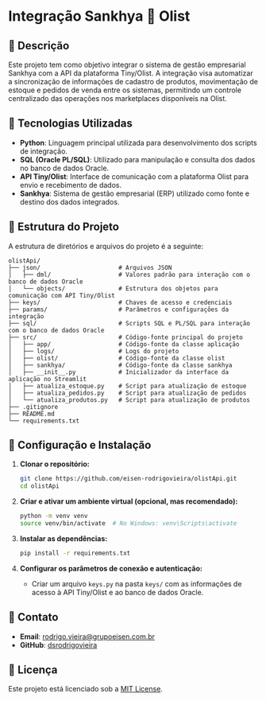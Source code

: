 # Integração Sankhya 🔄 Olist

## 📌 Descrição

Este projeto tem como objetivo integrar o sistema de gestão empresarial Sankhya com a API da plataforma Tiny/Olist. A integração visa automatizar a sincronização de informações de cadastro de produtos, movimentação de estoque e pedidos de venda entre os sistemas, permitindo um controle centralizado das operações nos marketplaces disponíveis na Olist.

## 🚀 Tecnologias Utilizadas

- **Python**: Linguagem principal utilizada para desenvolvimento dos scripts de integração.
- **SQL (Oracle PL/SQL)**: Utilizado para manipulação e consulta dos dados no banco de dados Oracle.
- **API Tiny/Olist**: Interface de comunicação com a plataforma Olist para envio e recebimento de dados.
- **Sankhya**: Sistema de gestão empresarial (ERP) utilizado como fonte e destino dos dados integrados.

## 📁 Estrutura do Projeto

A estrutura de diretórios e arquivos do projeto é a seguinte:

```
olistApi/
├── json/                      # Arquivos JSON
│   ├── dml/                   # Valores padrão para interação com o banco de dados Oracle
│   └── objects/               # Estrutura dos objetos para comunicação com API Tiny/Olist
├── keys/                      # Chaves de acesso e credenciais
├── params/                    # Parâmetros e configurações da integração
├── sql/                       # Scripts SQL e PL/SQL para interação com o banco de dados Oracle
├── src/                       # Código-fonte principal do projeto
│   ├── app/                   # Código-fonte da classe aplicação
│   ├── logs/                  # Logs do projeto
│   ├── olist/                 # Código-fonte da classe olist
│   ├── sankhya/               # Código-fonte da classe sankhya
│   ├── __init__.py            # Inicializador da interface da aplicação no Streamlit
│   ├── atualiza_estoque.py    # Script para atualização de estoque
│   ├── atualiza_pedidos.py    # Script para atualização de pedidos
│   └── atualiza_produtos.py   # Script para atualização de produtos
├── .gitignore
├── README.md
└── requirements.txt
```

## 🔧 Configuração e Instalação

1. **Clonar o repositório:**

   ```bash
   git clone https://github.com/eisen-rodrigovieira/olistApi.git
   cd olistApi
   ```

2. **Criar e ativar um ambiente virtual (opcional, mas recomendado):**

   ```bash
   python -m venv venv
   source venv/bin/activate  # No Windows: venv\Scripts\activate
   ```

3. **Instalar as dependências:**

   ```bash
   pip install -r requirements.txt
   ```

4. **Configurar os parâmetros de conexão e autenticação:**

   - Criar um arquivo `keys.py` na pasta `keys/` com as informações de acesso à API Tiny/Olist e ao banco de dados Oracle.

## 📧 Contato

- **Email**: [rodrigo.vieira@grupoeisen.com.br](mailto:rodrigo.vieira@grupoeisen.com.br)
- **GitHub**: [dsrodrigovieira](https://github.com/dsrodrigovieira)

## 📄 Licença

Este projeto está licenciado sob a [MIT License](LICENSE).
